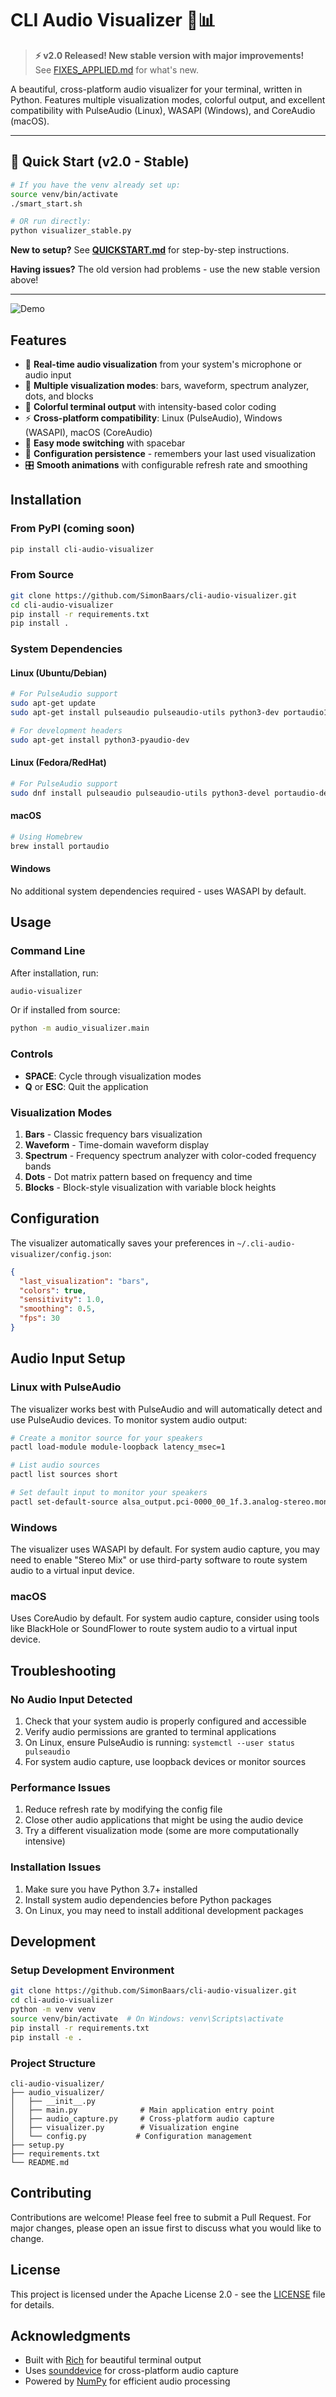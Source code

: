 # CLI Audio Visualizer 🎵📊

> **⚡ v2.0 Released! New stable version with major improvements!**  
> See [FIXES_APPLIED.md](FIXES_APPLIED.md) for what's new.

A beautiful, cross-platform audio visualizer for your terminal, written in Python. Features multiple visualization modes, colorful output, and excellent compatibility with PulseAudio (Linux), WASAPI (Windows), and CoreAudio (macOS).

---

## 🚀 Quick Start (v2.0 - Stable)

```bash
# If you have the venv already set up:
source venv/bin/activate
./smart_start.sh

# OR run directly:
python visualizer_stable.py
```

**New to setup?** See **[QUICKSTART.md](QUICKSTART.md)** for step-by-step instructions.

**Having issues?** The old version had problems - use the new stable version above!

---

![Demo](https://via.placeholder.com/800x400/1a1a1a/00ff00?text=CLI+Audio+Visualizer+Demo)

## Features

- 🎵 **Real-time audio visualization** from your system's microphone or audio input
- 🌈 **Multiple visualization modes**: bars, waveform, spectrum analyzer, dots, and blocks
- 🎨 **Colorful terminal output** with intensity-based color coding
- ⚡ **Cross-platform compatibility**: Linux (PulseAudio), Windows (WASAPI), macOS (CoreAudio)
- 🔄 **Easy mode switching** with spacebar
- 💾 **Configuration persistence** - remembers your last used visualization
- 🎛️ **Smooth animations** with configurable refresh rate and smoothing

## Installation

### From PyPI (coming soon)
```bash
pip install cli-audio-visualizer
```

### From Source
```bash
git clone https://github.com/SimonBaars/cli-audio-visualizer.git
cd cli-audio-visualizer
pip install -r requirements.txt
pip install .
```

### System Dependencies

#### Linux (Ubuntu/Debian)
```bash
# For PulseAudio support
sudo apt-get update
sudo apt-get install pulseaudio pulseaudio-utils python3-dev portaudio19-dev

# For development headers
sudo apt-get install python3-pyaudio-dev
```

#### Linux (Fedora/RedHat)
```bash
# For PulseAudio support
sudo dnf install pulseaudio pulseaudio-utils python3-devel portaudio-devel
```

#### macOS
```bash
# Using Homebrew
brew install portaudio
```

#### Windows
No additional system dependencies required - uses WASAPI by default.

## Usage

### Command Line
After installation, run:
```bash
audio-visualizer
```

Or if installed from source:
```bash
python -m audio_visualizer.main
```

### Controls
- **SPACE**: Cycle through visualization modes
- **Q** or **ESC**: Quit the application

### Visualization Modes

1. **Bars** - Classic frequency bars visualization
2. **Waveform** - Time-domain waveform display
3. **Spectrum** - Frequency spectrum analyzer with color-coded frequency bands
4. **Dots** - Dot matrix pattern based on frequency and time
5. **Blocks** - Block-style visualization with variable block heights

## Configuration

The visualizer automatically saves your preferences in `~/.cli-audio-visualizer/config.json`:

```json
{
  "last_visualization": "bars",
  "colors": true,
  "sensitivity": 1.0,
  "smoothing": 0.5,
  "fps": 30
}
```

## Audio Input Setup

### Linux with PulseAudio
The visualizer works best with PulseAudio and will automatically detect and use PulseAudio devices. To monitor system audio output:

```bash
# Create a monitor source for your speakers
pactl load-module module-loopback latency_msec=1

# List audio sources
pactl list sources short

# Set default input to monitor your speakers
pactl set-default-source alsa_output.pci-0000_00_1f.3.analog-stereo.monitor
```

### Windows
The visualizer uses WASAPI by default. For system audio capture, you may need to enable "Stereo Mix" or use third-party software to route system audio to a virtual input device.

### macOS
Uses CoreAudio by default. For system audio capture, consider using tools like BlackHole or SoundFlower to route system audio to a virtual input device.

## Troubleshooting

### No Audio Input Detected
1. Check that your system audio is properly configured and accessible
2. Verify audio permissions are granted to terminal applications
3. On Linux, ensure PulseAudio is running: `systemctl --user status pulseaudio`
4. For system audio capture, use loopback devices or monitor sources

### Performance Issues
1. Reduce refresh rate by modifying the config file
2. Close other audio applications that might be using the audio device
3. Try a different visualization mode (some are more computationally intensive)

### Installation Issues
1. Make sure you have Python 3.7+ installed
2. Install system audio dependencies before Python packages
3. On Linux, you may need to install additional development packages

## Development

### Setup Development Environment
```bash
git clone https://github.com/SimonBaars/cli-audio-visualizer.git
cd cli-audio-visualizer
python -m venv venv
source venv/bin/activate  # On Windows: venv\Scripts\activate
pip install -r requirements.txt
pip install -e .
```

### Project Structure
```
cli-audio-visualizer/
├── audio_visualizer/
│   ├── __init__.py
│   ├── main.py              # Main application entry point
│   ├── audio_capture.py     # Cross-platform audio capture
│   ├── visualizer.py        # Visualization engine
│   └── config.py           # Configuration management
├── setup.py
├── requirements.txt
└── README.md
```

## Contributing

Contributions are welcome! Please feel free to submit a Pull Request. For major changes, please open an issue first to discuss what you would like to change.

## License

This project is licensed under the Apache License 2.0 - see the [LICENSE](LICENSE) file for details.

## Acknowledgments

- Built with [Rich](https://github.com/Textualize/rich) for beautiful terminal output
- Uses [sounddevice](https://github.com/spatialaudio/python-sounddevice) for cross-platform audio capture
- Powered by [NumPy](https://numpy.org/) for efficient audio processing
